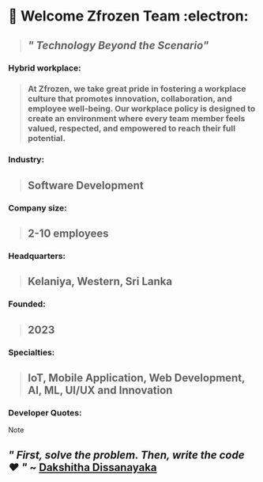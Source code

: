 # 👋 Welcome Zfrozen Team :electron:	

> ## ***" Technology Beyond the Scenario"***

### Hybrid workplace: ###
> ### At Zfrozen, we take great pride in fostering a workplace culture that promotes innovation, collaboration, and employee well-being. Our workplace policy is designed to create an environment where every team member feels valued, respected, and empowered to reach their full potential.

### Industry: 
> ## **Software Development**

### Company size:  
> ## **2-10 employees**

### Headquarters:  
> ## **Kelaniya, Western, Sri Lanka**

### Founded:  
> ## **2023**

### Specialties:  
> ## **IoT, Mobile Application, Web Development, AI, ML, UI/UX and Innovation**

### Developer Quotes: ###
> [!NOTE]
> ## *" First, solve the problem. Then, write the code :heart: "* ~ [Dakshitha Dissanayaka](https://github.com/dakshithadissanayaka)
